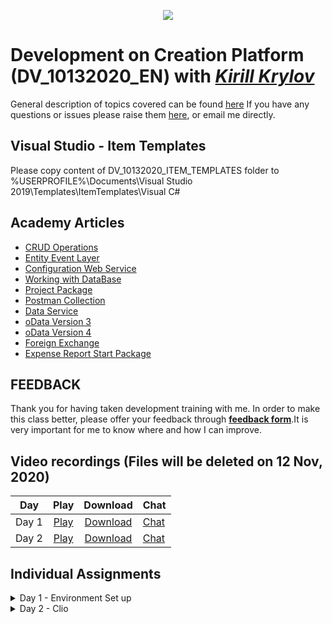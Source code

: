 <p align="center">
    <a href="https://www.creatio.com/">
            <img src="https://github.com/kirillkrylov/ImagesAndPages/wiki/Img/accelerateBannerBlue.png">
    </a>
</p>

# Development on Creation Platform (DV_10132020_EN) with _[Kirill Krylov][aboutKirill]_
General description of topics covered can be found [here][wikiTraining]
If you have any questions or issues please raise them [here][issues], or email me directly.

## Visual Studio - Item Templates
Please copy content of DV_10132020_ITEM_TEMPLATES folder to
%USERPROFILE%\Documents\Visual Studio 2019\Templates\ItemTemplates\Visual C#


## Academy Articles
- [CRUD Operations][crud]
- [Entity Event Layer][nEEL]  
- [Configuration Web Service][nConfWebService]  
- [Working with DataBase][nWWDB]  
- [Project Package][nProjectPackage]
- [Postman Collection][postManCollection]
- [Data Service][DataService]
- [oData Version 3][oData3]
- [oData Version 4][oData4]
- [Foreign Exchange][pForeignExchange]
- [Expense Report Start Package][pExpenseReportStart]

## FEEDBACK
Thank you for having taken development training with me. In order to make this class better, please offer your feedback 
through **[feedback form][FeedBackForm]**.It is very important for me to know where and how I can improve.

## Video recordings (Files will be deleted on 12 Nov, 2020)
| Day      | Play           | Download          | Chat        |
|:--------:|:--------------:|:-----------------:|:------------|
| Day 1    | [Play][Day1P]  |[Download][Day1D]  |[Chat][Day1C]|
| Day 2    | [Play][Day2P]  |[Download][Day2D]  |[Chat][Day2C]|
<!--
| Day 3    | [Play][Day3P]  |[Download][Day3D]  |[Chat][Day3C]|
| Day 4    | [Play][Day4P]  |[Download][Day4D]  |[Chat][Day4C]|
| Day 5    | [Play][Day5P]  |[Download][Day5D]  |[Chat][Day5C]|
| Day 6    | [Play][Day6P]  |[Download][Day6D]  |[Chat][Day6C]|
| Day 7    | [Play][Day7P]  |[Download][Day7D]  |[Chat][Day7C]|
| Day 8    | [Play][Day8P]  |[Download][Day8D]  |[Chat][Day8C]|

-->


## Individual Assignments
<details>
<summary>Day 1 - Environment Set up</summary>

- [Install][wikiInstallCreatio] local development environment
- Convert Creatio to development in [File System Mode][wikiFileSystemMode]
- Configure your own [logger][wikiLogging]
<!-- - Pull [Expense Report Start][pExpenseReportStart] package and install it -->

</details>

<details>
<summary>Day 2 - Clio</summary>

- Create and interface and implement a class inside Terrasoft.Configuration that will allow Clio project to send WebSocket Messages (MsgChannelUtilities). You can observer messages on **ViewModule.aspx.ashx** page
<!-- - Pull [Expense Report Start][pExpenseReportStart] package and install it -->

</details>


<!-- Named Links-->
[pForeignExchange]: https://github.com/Academy-Creatio/ForeignExchange
[pExpenseReportStart]:https://github.com/Academy-Creatio/ExpenseReportStart
[FeedBackForm]:https://forms.office.com/Pages/ResponsePage.aspx?id=-6Jce0OmhUOLOTaTQnDHFmSQPwRGgxpCmR4ucwVD2MxUOEE4UzZWRUpHQVlKQjFMVzRES1ZaNlRKQyQlQCN0PWcu
[aFeatureToggle]: https://academy.creatio.com/documents/technic-sdk/7-16/feature-toggle-mechanism-enabling-and-disabling-functions


[nConfWebService]: https://academy.creatio.com/documents/technic-sdk/7-16/creating-configuration-service
[nEEL]: https://academy.creatio.com/documents/technic-sdk/7-16/entity-event-layer
[nWWDB]: https://academy.creatio.com/documents/technic-sdk/7-16/working-database
[nProjectPackage]:https://academy.creatio.com/documents/technic-sdk/7-16/developing-source-code-file-content-project-package
[nCLio]: https://github.com/Advance-Technologies-Foundation/clio
[GitHubProfile]: https://github.com/kirillkrylov
[email]: mailto:k.krylov@creatio.com
[oData3]: https://academy.creatio.com/documents/technic-sdk/7-16/creatio-integration-odata-3-protocol
[oData4]: https://academy.creatio.com/documents/technic-sdk/7-16/creatio-integration-odata-4-protocol
[DataService]: https://academy.creatio.com/documents/technic-sdk/7-16/dataservice
[postManCollection]: https://documenter.getpostman.com/view/10204500/SztHX5Qb?version=latest
[crud]: https://academy.creatio.com/documents/technic-sdk/7-16/crud-operations
[aboutKirill]:https://github.com/Academy-Creatio/TrainingProgramm/wiki/Kirill-Krylov,-CPA
[wikiTraining]:https://github.com/Academy-Creatio/TrainingProgramm/wiki
[issues]:https://github.com/Academy-Creatio/DV_10132020_EN/issues


[wikiLogging]:https://github.com/Academy-Creatio/TrainingProgramm/wiki/Custom-Logging-with-NLog
[wikiFileSystemMode]:https://github.com/Academy-Creatio/TrainingProgramm/wiki/Enable-development-in-FileSystem-Mode
[wikiInstallCreatio]: https://github.com/Academy-Creatio/TrainingProgramm/wiki/How-To-Install-Creatio


<!-- Video Links-->

[Day1P]: https://us02web.zoom.us/rec/play/TyO4naRdYlFH0HIWJeb6hhdsj0TydJ8eeGvuAi1A0qwQJ60lPFg_hJq32ZATNWUJ2brnqMlf8YVYHbCn.CVf5-Y9DkEkF4chX
[Day1D]: https://us02web.zoom.us/rec/download/TyO4naRdYlFH0HIWJeb6hhdsj0TydJ8eeGvuAi1A0qwQJ60lPFg_hJq32ZATNWUJ2brnqMlf8YVYHbCn.CVf5-Y9DkEkF4chX
[Day1C]: https://us02web.zoom.us/rec/download/yyQMtoH7fciTaIhwP4j4x1r67GtpHwBmIi--kmIwiQgKMQLSQJOzu2DDygQCgueB4LYt9-C5UihMzITx.R4G9nVTCcibDyeGZ


[Day2P]: https://us02web.zoom.us/rec/play/IoxPuLEXWbbZ5VolndAPelobEYscN1h8YzNFLyzrsYc0cf8akgEJJrp_enZ6b_vS02BUsJR2kFy1oFWF.qe8za6PDrQ5ByEZW
[Day2D]: https://us02web.zoom.us/rec/download/IoxPuLEXWbbZ5VolndAPelobEYscN1h8YzNFLyzrsYc0cf8akgEJJrp_enZ6b_vS02BUsJR2kFy1oFWF.qe8za6PDrQ5ByEZW
[Day2C]: https://us02web.zoom.us/rec/download/8JgMY8P_sUmq97PNYjhN1M37l2o3iO_bP8baZdIf6u2yfg_uBrw220sN3Ud3ATTvR54azDU6CsFl3Kgd.-IG6rd0IECvhx3bl

<!--
[Day3P]: 
[Day3D]: 
[Day3C]: 

[Day4P]: 
[Day4D]: 
[Day4C]: 

[Day5P]: 
[Day5D]: 
[Day5C]: 

[Day6P]: 
[Day6D]: 
[Day6C]: 

[Day7P]: 
[Day7D]: 
[Day7C]: 

[Day8P]: 
[Day8D]: 
[Day8C]: 
-->